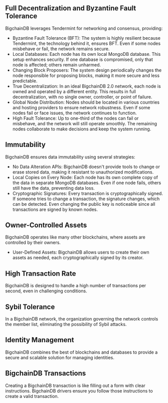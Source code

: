 
## Full Decentralization and Byzantine Fault Tolerance

BigchainDB leverages Tendermint for networking and consensus, providing:

- Byzantine Fault Tolerance (BFT): The system is highly resilient because Tendermint, the technology behind it, ensures BFT. Even if some nodes misbehave or fail, the network remains secure.
- Local Databases: Each node has its own local MongoDB database. This setup enhances security. If one database is compromised, only that node is affected; others remain unharmed.
- Changing Block Proposers: The system design periodically changes the node responsible for proposing blocks, making it more secure and less predictable.
- True Decentralization: In an ideal BigchainDB 2.0 network, each node is owned and operated by a different entity. This results in full decentralization, with no single owner, controller, or point of failure.
- Global Node Distribution: Nodes should be located in various countries and hosting providers to ensure network robustness. Even if some nodes fail or face issues, the network continues to function.
- High Fault Tolerance: Up to one-third of the nodes can fail or misbehave, and the network will still operate smoothly. The remaining nodes collaborate to make decisions and keep the system running.

## Immutability 

BigchainDB ensures data immutability using several strategies: 

- No Data Alteration APIs: BigchainDB doesn't provide tools to change or erase stored data, making it resistant to unauthorized modifications. 
- Local Copies on Every Node: Each node has its own complete copy of the data in separate MongoDB databases. Even if one node fails, others still have the data, preventing data loss. 
- Cryptographic Signatures: Every transaction is cryptographically signed. If someone tries to change a transaction, the signature changes, which can be detected. Even changing the public key is noticeable since all transactions are signed by known nodes.

## Owner-Controlled Assets 

BigchainDB operates like many other blockchains, where assets are controlled by their owners. 

- User-Defined Assets: BigchainDB allows users to create their own assets as needed, each cryptographically signed by its creator. 

## High Transaction Rate 

BigchainDB is designed to handle a high number of transactions per second, even in challenging conditions. 

## Sybil Tolerance 

In a BigchainDB network, the organization governing the network controls the member list, eliminating the possibility of Sybil attacks.

## Identity Management 

BigchainDB combines the best of blockchains and databases to provide a secure and scalable solution for managing identities.

## BigchainDB Transactions

Creating a BigchainDB transaction is like filling out a form with clear instructions. BigchainDB drivers ensure you follow those instructions to create a valid transaction.